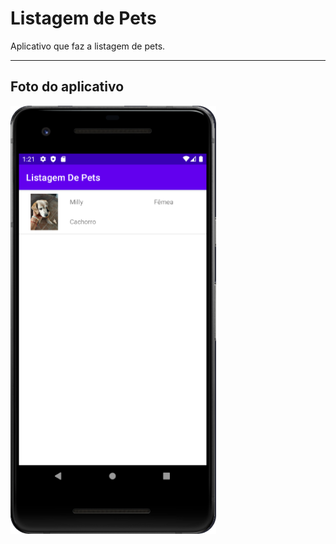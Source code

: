 # Listagem de Pets

Aplicativo que faz a listagem de pets.

---

## Foto do aplicativo

![App](https://raw.githubusercontent.com/BrunoBrasolin/fatec/main/programacao-para-dispositivos-moveis/ListagemDePets/readme-images/app.png)